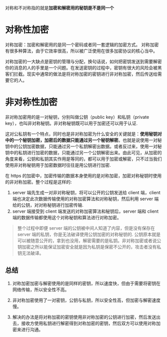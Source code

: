 对称和不对称指的就是**加密和解密用的秘钥是不是同一个**

# 对称性加密

对称加密：加密和解密用的是同一个密码或者同一套逻辑的加密方式。
对称加密有很多种算法，由于它效率很高，所以被广泛使用在很多加密协议的核心当中。

对称加密的一大缺点是密钥的管理与分配，换句话说，如何把密钥发送到需要解密你的消息的人的手里是一个问题。在发送密钥的过程中，密钥有很大的风险会被黑客们拦截。现实中通常的做法是将对称加密的密钥进行非对称加密，然后传送给需要它的人。

# 非对称性加密

非对称加密用的是一对秘钥，分别叫做公钥（public key）和私钥（private key），也叫非对称秘钥。非对称秘钥既可以用于加密还可以用于认证.

这对公私钥有一个特点，同时也是非对称加密为什么安全的关键就是：**使用秘钥对中的一个秘钥加密，加密后的数据只能通过另一个秘钥解密**。也就是说使用一对秘钥中的公钥加密数据，只能通过另一个私钥解密出数据。或者反过来，使用一对秘钥中的私钥进行加密的数据，只能通过另一个公钥解密出来。由此可见，从加密的角度来看，公钥和私钥其实作用是等同的，都可以用于加密或解密，只不过当我们使用非对称秘钥用于加密数据时往往是用公钥进行加密.

在 https 的加密中，加密传输的数据本身使用的是对称加密，加密对称秘钥时使用的非对称加密。整个过程是这样的:

1. server 端先生成一对非对称秘钥，将可以公开的公钥发送给 client 端，client 端也决定此次数据传输使用的对称加密算法和对称秘钥，然后利用 server 端给的公钥，对对称秘钥进行加密传输.
2. server 端接受到 client 端发送的对称加密算法和秘钥后，server 端和 client 端的数据传输都使用这个对称秘钥和算法进行对称加密。

> 整个过程中即便 server 端的公钥被中间人知道了内容，但是没有保存在 server 端的私钥，你是无法破译使用公钥加密的对称秘钥的.
> 公钥原本就是可以被随意公开的，拿到也没用，解密需要的是私钥。非对称加密或者说公钥加密之所以能保证加密安全就是因为私钥是保密不公开的，攻击者没有私钥无法破译。

## 总结

 1. 对称加密加密与解密使用的是同样的密钥，所以速度快，但由于需要将密钥在网络传输，所以安全性不高。

 2. 非对称加密使用了一对密钥，公钥与私钥，所以安全性高，但加密与解密速度慢。

 3. 解决的办法是将对称加密的密钥使用非对称加密的公钥进行加密，然后发送出去，接收方使用私钥进行解密得到对称加密的密钥，然后双方可以使用对称加密来进行沟通。
